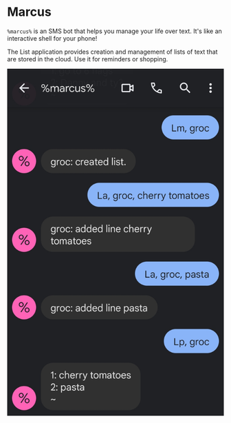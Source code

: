 # Marcus

`%marcus%` is an SMS bot that helps you manage your life over text. It's like an interactive shell for your phone!

The List application provides creation and management of lists of text that are stored in the cloud. Use it for reminders or shopping.

![Example usage of List application](assets/session_one.jpg)